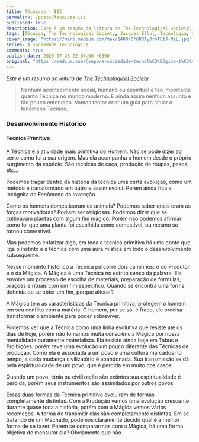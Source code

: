 ```yaml
---
title: Técnicas - III
permalink: /posts/tecnicas-iii
published: true
description: Este é um resumo da leitura de The Technological Society.
tags: [Técnica, The Technological Society, Jacques Ellul, Tecnologia, Sociedade]
cover_image: "https://miro.medium.com/max/1400/0*GNRAyJroTEtJ-MsL.jpg"
series: A Sociedade Tecnológica
comments: true
publish_date: 2020-07-28 22:07:00 +0300
original: "https://medium.com/@vepo/a-sociedade-tecnol%C3%B3gica-t%C3%A9cnicas-iii-d1f3b096a41d"
---
```


_Este é um resumo da leitura de [The Technological Society](https://amzn.to/2ySAzMf)._

> Nenhum acontecimento social, humano ou espiritual é tão importante quanto Técnica no mundo moderno. E ainda assim nenhum assunto é tão pouco entendido. Vamos tentar criar um guia para situar o fenômeno Técnico.

### Desenvolvimento Histórico

#### Técnica Primitiva

A Técnica é a atividade mais primitiva do Homem. Não se pode dizer ao certo como foi a sua origem. Mas ela acompanha o homem desde o próprio surgimento da espécie. São técnicas de caça, produção de roupas, pesca, etc…

Podemos traçar dentro da história da técnica uma certa evolução, como um método é transformado em outro e assim evolui. Porém ainda fica a incógnita do Fenômeno da Invenção.

Como os homens domesticaram os animais? Podemos saber quais eram as forças motivadoras? Podiam ser religiosas. Podemos dizer que se cultivavam plantas com algum fim mágico. Porém não podemos afirmar como foi que uma planta foi escolhida como comestível, ou mesmo se tornou comestível.

Mas podemos enfatizar algo, em toda a técnica primitiva há uma ponte que liga o instinto e a técnica com uma aura mística em todo o desenvolvimento subsequente.

Nesse momento histórico a Técnica percorre dois caminhos: o do Produtor e o da Mágica. A Mágica é uma Técnica no estrito senso da palavra. Ela envolve um processo de escolha de materiais, preparação de formulas, orações e rituais com um fim especifico. Quando se encontra uma forma definida de se obter um fim, porque alterar?

A Mágica tem as características da Técnica primitiva, protegem o homem em seu conflito com a matéria. O homem, por se só, é fraco, ele precisa transformar o ambiente para poder sobreviver.

Podemos ver que a Técnica como uma linha evolutiva que resiste até os dias de hoje, porém não tomamos muita consciência Mágica por nossa mentalidade puramente materialista. Ela resiste ainda hoje em Tabus e Proibições, porém teve uma evolução um pouco diferente das Técnicas de produção. Como ela é associada a um povo e uma cultura marcados no tempo, a cada mudança civilizatório é abandonada. Sua transmissão se dá pela espiritualidade de um povo, que é perdida em muito dos casos.

Quando um povo, etnia ou civilização são extintos sua espiritualidade é perdida, porém seus instrumentos são assimilados por outros povos.

Essas duas formas da Técnica primitiva evoluíram de formas completamente distintas. Com a Produção vemos uma evolução crescente durante quase toda a história, porém com a Mágica vemos vários recomeços. A forma de transmitir elas são completamente distintas. Em se tratando de um Machado, podemos claramente decidir qual é a melhor forma de se fazer. Porém se compararmos com a Mágica, há uma forma objetiva de mensurar ela? Obviamente que não.